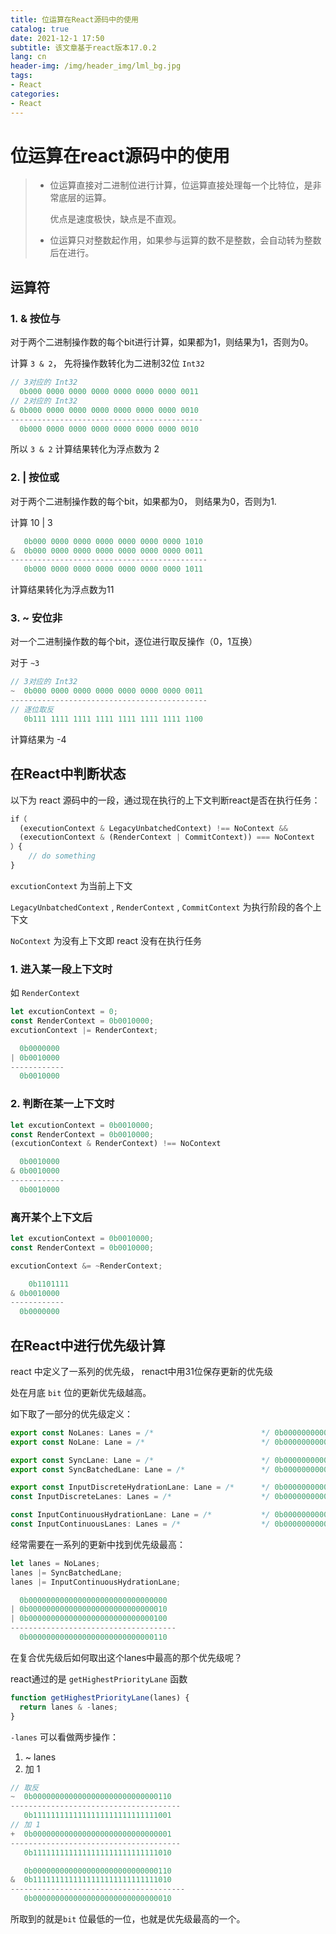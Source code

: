 ```yaml
---
title: 位运算在React源码中的使用
catalog: true
date: 2021-12-1 17:50
subtitle: 该文章基于react版本17.0.2
lang: cn
header-img: /img/header_img/lml_bg.jpg
tags:
- React
categories:
- React
---
```


# 位运算在react源码中的使用

> - 位运算直接对二进制位进行计算，位运算直接处理每一个比特位，是非常底层的运算。
>
>   优点是速度极快，缺点是不直观。
>
> - 位运算只对整数起作用，如果参与运算的数不是整数，会自动转为整数后在进行。

##  运算符

### 1. & 按位与

对于两个二进制操作数的每个bit进行计算，如果都为1，则结果为1，否则为0。

计算 `3 & 2`， 先将操作数转化为二进制32位 `Int32`

```javascript
// 3对应的 Int32
  0b000 0000 0000 0000 0000 0000 0000 0011 
// 2对应的 Int32
& 0b000 0000 0000 0000 0000 0000 0000 0010 
-------------------------------------------
  0b000 0000 0000 0000 0000 0000 0000 0010
```

所以 `3 & 2` 计算结果转化为浮点数为 2

### 2. | 按位或

对于两个二进制操作数的每个bit，如果都为0， 则结果为0，否则为1.

计算 10 |  3

```javascript
   0b000 0000 0000 0000 0000 0000 0000 1010 
&  0b000 0000 0000 0000 0000 0000 0000 0011
--------------------------------------------
   0b000 0000 0000 0000 0000 0000 0000 1011
```

计算结果转化为浮点数为11

### 3. ~ 安位非

对一个二进制操作数的每个bit，逐位进行取反操作（0，1互换）

对于 `~3`

```javascript
// 3对应的 Int32
~  0b000 0000 0000 0000 0000 0000 0000 0011 
--------------------------------------------
// 逐位取反
   0b111 1111 1111 1111 1111 1111 1111 1100
```

计算结果为 -4



## 在React中判断状态

以下为 react 源码中的一段，通过现在执行的上下文判断react是否在执行任务：

```javascript
if（
  (executionContext & LegacyUnbatchedContext) !== NoContext &&
  (executionContext & (RenderContext | CommitContext)) === NoContext
）{
	// do something
}
```



`excutionContext` 为当前上下文

`LegacyUnbatchedContext` , `RenderContext` , `CommitContext` 为执行阶段的各个上下文

`NoContext` 为没有上下文即 react 没有在执行任务



###  1. 进入某一段上下文时

如 `RenderContext`

```javascript
let excutionContext = 0;
const RenderContext = 0b0010000;
excutionContext |= RenderContext;

  0b0000000
| 0b0010000
------------
  0b0010000
```



### 2. 判断在某一上下文时

```javascript
let excutionContext = 0b0010000;
const RenderContext = 0b0010000;
(excutionContext & RenderContext) !== NoContext

  0b0010000
& 0b0010000
------------
  0b0010000
```



### 离开某个上下文后

```javascript
let excutionContext = 0b0010000;
const RenderContext = 0b0010000;

excutionContext &= ~RenderContext;

	0b1101111
& 0b0010000
------------
  0b0000000
```



## 在React中进行优先级计算

react 中定义了一系列的优先级， renact中用31位保存更新的优先级

处在月底 `bit` 位的更新优先级越高。

如下取了一部分的优先级定义：

```javascript
export const NoLanes: Lanes = /*                        */ 0b0000000000000000000000000000000;
export const NoLane: Lane = /*                          */ 0b0000000000000000000000000000000;

export const SyncLane: Lane = /*                        */ 0b0000000000000000000000000000001;
export const SyncBatchedLane: Lane = /*                 */ 0b0000000000000000000000000000010;

export const InputDiscreteHydrationLane: Lane = /*      */ 0b0000000000000000000000000000100;
const InputDiscreteLanes: Lanes = /*                    */ 0b0000000000000000000000000011000;

const InputContinuousHydrationLane: Lane = /*           */ 0b0000000000000000000000000100000;
const InputContinuousLanes: Lanes = /*                  */ 0b0000000000000000000000011000000;
```



经常需要在一系列的更新中找到优先级最高：

```javascript
let lanes = NoLanes;
lanes |= SyncBatchedLane;
lanes |= InputContinuousHydrationLane;

  0b0000000000000000000000000000000
| 0b0000000000000000000000000000010
| 0b0000000000000000000000000000100
-------------------------------------
  0b0000000000000000000000000000110

```



在复合优先级后如何取出这个lanes中最高的那个优先级呢？

react通过的是 `getHighestPriorityLane` 函数

```javascript
function getHighestPriorityLane(lanes) {
  return lanes & -lanes;
}
```

`-lanes` 可以看做两步操作：

1. ~ lanes
2. 加 1

```javascript
// 取反
~  0b0000000000000000000000000000110
--------------------------------------
   0b1111111111111111111111111111001
// 加 1
+  0b0000000000000000000000000000001
--------------------------------------
   0b1111111111111111111111111111010

   0b0000000000000000000000000000110
&  0b1111111111111111111111111111010
---------------------------------------
   0b0000000000000000000000000000010

```



所取到的就是`bit`  位最低的一位，也就是优先级最高的一个。